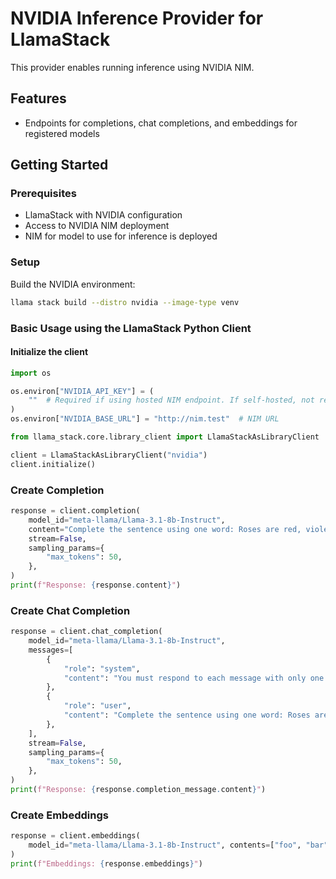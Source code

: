# NVIDIA Inference Provider for LlamaStack

This provider enables running inference using NVIDIA NIM.

## Features
- Endpoints for completions, chat completions, and embeddings for registered models

## Getting Started

### Prerequisites

- LlamaStack with NVIDIA configuration
- Access to NVIDIA NIM deployment
- NIM for model to use for inference is deployed

### Setup

Build the NVIDIA environment:

```bash
llama stack build --distro nvidia --image-type venv
```

### Basic Usage using the LlamaStack Python Client

#### Initialize the client

```python
import os

os.environ["NVIDIA_API_KEY"] = (
    ""  # Required if using hosted NIM endpoint. If self-hosted, not required.
)
os.environ["NVIDIA_BASE_URL"] = "http://nim.test"  # NIM URL

from llama_stack.core.library_client import LlamaStackAsLibraryClient

client = LlamaStackAsLibraryClient("nvidia")
client.initialize()
```

### Create Completion

```python
response = client.completion(
    model_id="meta-llama/Llama-3.1-8b-Instruct",
    content="Complete the sentence using one word: Roses are red, violets are :",
    stream=False,
    sampling_params={
        "max_tokens": 50,
    },
)
print(f"Response: {response.content}")
```

### Create Chat Completion

```python
response = client.chat_completion(
    model_id="meta-llama/Llama-3.1-8b-Instruct",
    messages=[
        {
            "role": "system",
            "content": "You must respond to each message with only one word",
        },
        {
            "role": "user",
            "content": "Complete the sentence using one word: Roses are red, violets are:",
        },
    ],
    stream=False,
    sampling_params={
        "max_tokens": 50,
    },
)
print(f"Response: {response.completion_message.content}")
```

### Create Embeddings
```python
response = client.embeddings(
    model_id="meta-llama/Llama-3.1-8b-Instruct", contents=["foo", "bar", "baz"]
)
print(f"Embeddings: {response.embeddings}")
```
